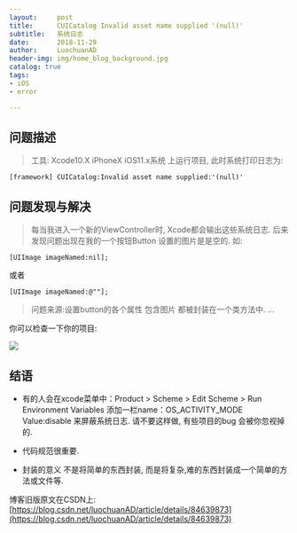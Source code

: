 ```yaml
---
layout:     post
title:      CUICatalog Invalid asset name supplied '(null)'
subtitle:   系统日志
date:       2018-11-29
author:     LuochuanAD
header-img: img/home_blog_background.jpg
catalog: true
tags:
- iOS 
- error

---
```


## 问题描述

>工具: Xcode10.X iPhoneX iOS11.x系统 上运行项目, 此时系统打印日志为:

```
[framework] CUICatalog:Invalid asset name supplied:'(null)'

```

## 问题发现与解决


>每当我进入一个新的ViewController时, Xcode都会输出这些系统日志. 后来发现问题出现在我的一个按钮Button 设置的图片是是空的. 如:

```
[UIImage imageNamed:nil];   

```

或者

```
[UIImage imageNamed:@""];   

```


>问题来源:设置button的各个属性 包含图片 都被封装在一个类方法中. …

你可以检查一下你的项目:

![](https://img-blog.csdnimg.cn/20181129205103681.png?x-oss-process=image/watermark,type_ZmFuZ3poZW5naGVpdGk,shadow_10,text_aHR0cHM6Ly9ibG9nLmNzZG4ubmV0L2x1b2NodWFuQUQ=,size_16,color_FFFFFF,t_70)


## 结语

* 有的人会在xcode菜单中：Product > Scheme > Edit Scheme > Run
Environment Variables 添加一栏name：OS_ACTIVITY_MODE Value:disable 来屏蔽系统日志.
请不要这样做, 有些项目的bug 会被你忽视掉的.

* 代码规范很重要.

* 封装的意义 不是将简单的东西封装, 而是将复杂,难的东西封装成一个简单的方法或文件等.


博客旧版原文在CSDN上:[https://blog.csdn.net/luochuanAD/article/details/84639873](https://blog.csdn.net/luochuanAD/article/details/84639873) 




